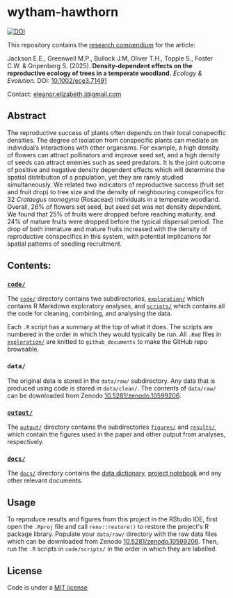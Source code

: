 # wytham-hawthorn

[![DOI](https://zenodo.org/badge/DOI/10.5281/zenodo.15124593.svg)](https://doi.org/10.5281/zenodo.15124593)

This repository contains the [research compendium](https://research-compendium.science) for the article:

Jackson E.E., Greenwell M.P., Bullock J.M, Oliver T.H., Topple S., Foster C.W. & Gripenberg S. (2025). **Density-dependent effects on the reproductive ecology of trees in a temperate woodland.** *Ecology & Evolution.* DOI: [10.1002/ece3.71491](https://doi.org/10.1002/ece3.71491)

Contact: eleanor.elizabeth.j@gmail.com

## Abstract

The reproductive success of plants often depends on their local conspecific densities. The degree of isolation from conspecific plants can mediate an individual’s interactions with other organisms. For example, a high density of flowers can attract pollinators and improve seed set, and a high density of seeds can attract enemies such as seed predators. It is the joint outcome of positive and negative density dependent effects which will determine the spatial distribution of a population, yet they are rarely studied simultaneously. We related two indicators of reproductive success (fruit set and fruit drop) to tree size and the density of neighbouring conspecifics for 32 *Crataegus monogyna* (Rosaceae) individuals in a temperate woodland. Overall, 26% of flowers set seed, but seed set was not density dependent. We found that 25% of fruits were dropped before reaching maturity, and 24% of mature fruits were dropped before the typical dispersal period. The drop of both immature and mature fruits increased with the density of reproductive conspecifics in this system, with potential implications for spatial patterns of seedling recruitment.

## Contents:

### [`code/`](code/)
The [`code/`](code/) directory contains two subdirectories, [`exploration/`](code/exploration/) which contains R Markdown exploratory analyses, and [`scripts/`](code/scripts/) which contains all the code for cleaning, combining, and analysing the data.

Each `.R` script has a summary at the top of what it does. The scripts are numbered in the order in which they would typically be run. All `.Rmd` files in [`exploration/`](code/exploration/) are knitted to `github_documents` to make the GitHub repo browsable.

### `data/`
The original data is stored in the `data/raw/` subdirectory. Any data that is produced using code is stored in `data/clean/`. 
The contents of `data/raw/` can be downloaded from Zenodo [10.5281/zenodo.10599206](https://doi.org/10.5281/zenodo.10599206).

### [`output/`](output/)
The [`output/`](output/) directory contains the subdirectories [`figures/`](output/figures/) and [`results/`](output/results/), which contain the figures used in the paper and other output from analyses, respectively.

### [`docs/`](docs/)
The [`docs/`](docs/) directory contains the [data dictionary](docs/data-dictionary.md), [project notebook](docs/project-notebook.md) and any other relevant documents.

## Usage
To reproduce results and figures from this project in the RStudio IDE, first open the `.Rproj` file and call `renv::restore()` to restore the project's R package library. Populate your `data/raw/` directory with the raw data files which can be downloaded from Zenodo [10.5281/zenodo.10599206](https://doi.org/10.5281/zenodo.10599206). Then, run the `.R` scripts in `code/scripts/` in the order in which they are labelled. 

## License
Code is under a [MIT license](LICENSE.md)
